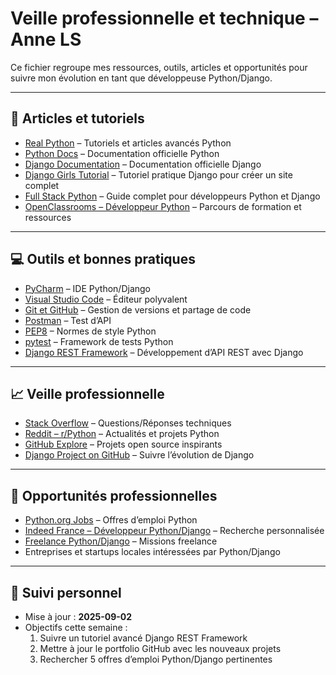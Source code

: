 # Veille professionnelle et technique – Anne LS

Ce fichier regroupe mes ressources, outils, articles et opportunités pour suivre mon évolution en tant que développeuse Python/Django.

---

## 📰 Articles et tutoriels
- [Real Python](https://realpython.com/) – Tutoriels et articles avancés Python
- [Python Docs](https://docs.python.org/3/) – Documentation officielle Python
- [Django Documentation](https://docs.djangoproject.com/) – Documentation officielle Django
- [Django Girls Tutorial](https://tutorial.djangogirls.org/) – Tutoriel pratique Django pour créer un site complet
- [Full Stack Python](https://www.fullstackpython.com/) – Guide complet pour développeurs Python et Django
- [OpenClassrooms – Développeur Python](https://openclassrooms.com/fr/paths/185-developpeur-dapplication-python) – Parcours de formation et ressources

---

## 💻 Outils et bonnes pratiques
- [PyCharm](https://www.jetbrains.com/pycharm/) – IDE Python/Django
- [Visual Studio Code](https://code.visualstudio.com/) – Éditeur polyvalent
- [Git et GitHub](https://git-scm.com/) – Gestion de versions et partage de code
- [Postman](https://www.postman.com/) – Test d’API
- [PEP8](https://peps.python.org/pep-0008/) – Normes de style Python
- [pytest](https://docs.pytest.org/) – Framework de tests Python
- [Django REST Framework](https://www.django-rest-framework.org/) – Développement d’API REST avec Django

---

## 📈 Veille professionnelle
- [Stack Overflow](https://stackoverflow.com/questions/tagged/python) – Questions/Réponses techniques
- [Reddit – r/Python](https://www.reddit.com/r/Python/) – Actualités et projets Python
- [GitHub Explore](https://github.com/explore) – Projets open source inspirants
- [Django Project on GitHub](https://github.com/django/django) – Suivre l’évolution de Django

---

## 📝 Opportunités professionnelles
- [Python.org Jobs](https://www.python.org/jobs/) – Offres d’emploi Python
- [Indeed France – Développeur Python/Django](https://www.indeed.fr/) – Recherche personnalisée
- [Freelance Python/Django](https://www.freelance-info.fr/) – Missions freelance
- Entreprises et startups locales intéressées par Python/Django

---

## 📅 Suivi personnel
- Mise à jour : **2025-09-02**  
- Objectifs cette semaine : 
  1. Suivre un tutoriel avancé Django REST Framework  
  2. Mettre à jour le portfolio GitHub avec les nouveaux projets  
  3. Rechercher 5 offres d’emploi Python/Django pertinentes
